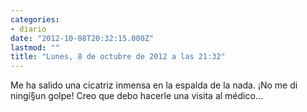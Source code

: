 ```yaml
---
categories:
- diario
date: "2012-10-08T20:32:15.000Z"
lastmod: ""
title: "Lunes, 8 de octubre de 2012 a las 21:32"
---
```


Me ha salido una cicatriz inmensa en la espalda de la nada. ¡No me di ningí§un golpe! Creo que debo hacerle una visita al médico...